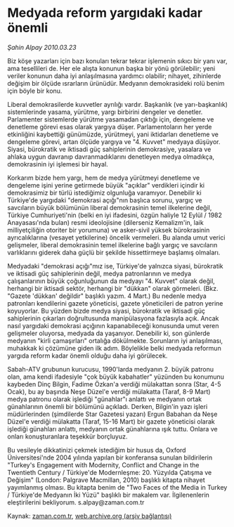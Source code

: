 # Medyada reform yargıdaki kadar önemli

*Şahin Alpay 2010.03.23*

<tr><td class="metin" colspan="2" style="padding-top: 20px; padding-left: 5px; ">Biz köşe yazarları için bazı konuları tekrar tekrar işlemenin sıkıcı bir yanı var, ama tesellileri de. Her ele alışta konunun başka bir yönü görülebilir; yeni veriler konunun daha iyi anlaşılmasına yardımcı olabilir; nihayet, zihinlerde değişim bir ölçüde ısrarların ürünüdür. Medyanın demokrasideki rolü benim için böyle bir konu.</td></tr><tr><td class="metin" colspan="2" style="padding-top: 20px; padding-left: 5px; "><p>Liberal demokrasilerde kuvvetler ayrılığı vardır. Başkanlık (ve yarı-başkanlık) sistemlerinde yasama, yürütme, yargı birbirini dengeler ve denetler. Parlamenter sistemlerde yürütme yasamadan çıktığı için, dengeleme ve denetleme görevi esas olarak yargıya düşer. Parlamentoların her yerde etkinliğini kaybettiği günümüzde, yürütmeyi, yani iktidarları denetleme ve dengeleme görevi, artan ölçüde yargıya ve "4. Kuvvet" medyaya düşüyor. Siyasi, bürokratik ve iktisadi güç sahiplerinin demokrasiye, yasalara ve ahlaka uygun davranıp davranmadıklarını denetleyen medya olmadıkça, demokrasinin iyi işlemesi bir hayal.
<p>Korkarım bizde hem yargı, hem de medya yürütmeyi denetleme ve dengeleme işini yerine getirmede büyük "açıklar" verdikleri içindir ki demokrasimiz bir türlü istediğimiz olgunluğa varamıyor. Denebilir ki Türkiye'de yargıdaki "demokrasi açığı"nın başlıca sorunu, yargıç ve savcıların büyük bölümünün liberal demokrasinin temel ilkelerine değil, Türkiye Cumhuriyeti'nin (belki en iyi ifadesini, özgün haliyle 12 Eylül / 1982 Anayasası'nda bulan) resmi ideolojisine (dilerseniz Kemalizm'in, laik milliyetçiliğin otoriter bir yorumuna) ve asker-sivil yüksek bürokrasinin ayrıcalıklarına (vesayet yetkilerine) öncelik vermeleri. Bu alanda umut verici gelişmeler, liberal demokrasinin temel ilkelerine bağlı yargıç ve savcıların varlıklarını giderek daha güçlü bir şekilde hissettirmeye başlamış olmaları.
<p>Medyadaki "demokrasi açığı"mız ise, Türkiye'de yalnızca siyasi, bürokratik ve iktisadi güç sahiplerinin değil, medya patronlarının ve medya çalışanlarının büyük çoğunluğunun da medyayı "4. Kuvvet" olarak değil, herhangi bir iktisadi sektör, herhangi bir "dükkan" olarak görmeleri. (Bkz. "Gazete 'dükkan' değildir" başlıklı yazım. 4 Mart.) Bu nedenle medya patronları kendilerini gazete yöneticisi, gazete yöneticileri de patron yerine koyuyorlar. Bu yüzden bizde medya siyasi, bürokratik ve iktisadi güç sahiplerinin çıkarları doğrultusunda manipülasyona fazlasıyla açık. Ancak nasıl yargıdaki demokrasi açığının kapanabileceği konusunda umut veren gelişmeler oluyorsa, medyada da yaşanıyor. Denebilir ki, son günlerde medyanın "kirli çamaşırları" ortalığa dökülmekte. Sorunların iyi anlaşılması, muhakkak ki çözümüne giden ilk adım. Böylelikle belki medyada reformun yargıda reform kadar önemli olduğu daha iyi görülecek.
<p>Sabah-ATV grubunun kurucusu, 1990'larda medyanın 2. büyük patronu olan, ama kendi ifadesiyle "çok büyük kabahatler" yüzünden bu konumunu kaybeden Dinç Bilgin, Fadime Özkan'a verdiği mülakattan sonra (Star, 4-5 Ocak), bu ay başında Neşe Düzel'e verdiği mülakatta (Taraf, 8-9 Mart) medya patronu olarak işlediği "günahlar"ı anlattı ve medyanın ortak günahlarının önemli bir bölümünü açıkladı. Derken, Bilgin'in yazı işleri müdürlerinden (şimdilerde Star Gazetesi yazarı) Ergun Babahan da Neşe Düzel'e verdiği mülakatta (Taraf, 15-16 Mart) bir gazete yöneticisi olarak işlediği günahları anlattı, medyanın ortak günahlarına ışık tuttu. Onlara ve onları konuşturanlara teşekkür borçluyuz.
<p>Bu vesileyle dikkatinizi çekmek istediğim bir husus da, Oxford Üniversitesi'nde 2004 yılında yapılan bir konferansa sunulan bildirilerin "Turkey's Engagement with Modernity, Conflict and Change in the Twentieth Century / Türkiye'de Modernleşme: 20. Yüzyılda Çatışma ve Değişim" (London: Palgrave Macmillan, 2010) başlıklı kitapta nihayet yayımlanmış olması. Bu kitapta benim de "Two Faces of the Media in Turkey / Türkiye'de Medyanın İki Yüzü" başlıklı bir makalem var. İlgilenenlerin eleştirilerini bekliyorum. s.alpay@zaman.com.tr<br/></p></p></p></p></p></td></tr>

Kaynak: [zaman.com.tr](http://zaman.com.tr/yazar.do?yazino=964700), [web.archive.org (arşiv bağlantısı)](http://web.archive.org/web/20100328075521/http://www.zaman.com.tr:80/yazar.do?yazino=964700)
